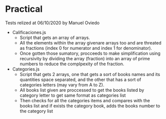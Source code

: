 # Practical

Tests relized at 06/10/2020 by Manuel Oviedo

- Calificaciones.js
    - Script that gets an array of arrays.
    - All the elements within the array givenare arrays too and are threated as fractions (index 0 for numerator and index 1 for denominator).
    - Once gotten those sumatory, procceeds to make simplification using recursivity by dividing the array (fraction) into an array of prime numbers to reduce the complpexity of the fraction.
- Categories.js
    - Script that gets 2 arrays, one that gets a sort of books names and its quantities space separated, and the other that has a sort of categories letters (may vary from A to Z).
    - All books list given are proccessed to get the books listed by category letter to get same format as categories list
    - Then checks for all the categories items and compares with the books list and if exists the category book, adds the books number to the category list